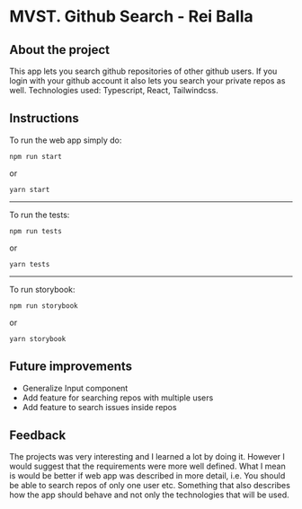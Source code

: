 # MVST. Github Search - Rei Balla


## About the project
This app lets you search github repositories of other github users. If you login with your github account it also lets you search your private repos as well.
Technologies used: Typescript, React, Tailwindcss.

## Instructions

To run the web app simply do:

```
npm run start
```

or

```
yarn start
```
---
To run the tests:

```
npm run tests
```

or 


```
yarn tests
```
---
To run storybook:

```
npm run storybook
```

or 


```
yarn storybook
```

## Future improvements

- Generalize Input component
- Add feature for searching repos with multiple users
- Add feature to search issues inside repos


## Feedback

The projects was very interesting and I learned a lot by doing it.
However I would suggest that the requirements were more well defined.
What I mean is would be better if web app was described in more detail,
i.e. You should be able to search repos of only one user etc.
Something that also describes how the app should behave and not only the technologies that will be used.